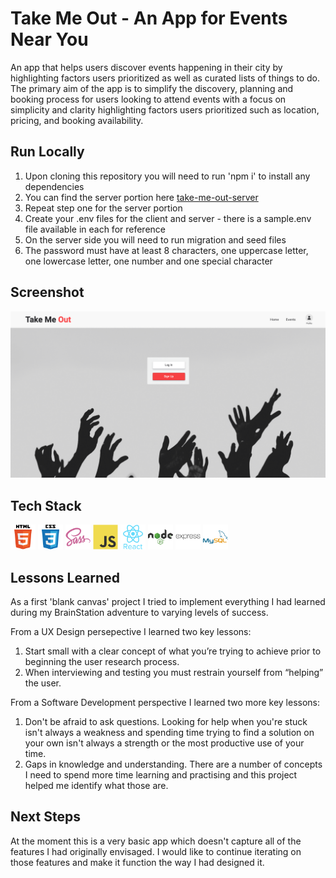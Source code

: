 # Take Me Out - An App for Events Near You

An app that helps users discover events happening in their city by highlighting factors users prioritized as well as curated lists of things to do.
The primary aim of the app is to simplify the discovery, planning and booking process for users looking to attend events with a focus on simplicity and clarity highlighting factors users prioritized such as location, pricing, and booking availability.

## Run Locally

1. Upon cloning this repository you will need to run 'npm i' to install any dependencies
2. You can find the server portion here [take-me-out-server](https://github.com/vdalx/take-me-out-server)
3. Repeat step one for the server portion
4. Create your .env files for the client and server - there is a sample.env file available in each for reference
5. On the server side you will need to run migration and seed files
6. The password must have at least 8 characters, one uppercase letter, one lowercase letter, one number and one special character

## Screenshot
![App Screenshot](./src/assets/screenshots/take-me-out-screenshot.png)

## Tech Stack

<div>
    <img src="https://github.com/devicons/devicon/blob/master/icons/html5/html5-original-wordmark.svg" width="40" height="40"/>
    <img src="https://github.com/devicons/devicon/blob/master/icons/css3/css3-original-wordmark.svg" width="40" height="40"/>
    <img src="https://github.com/devicons/devicon/blob/master/icons/sass/sass-original.svg" width="40" height="40"/>
    <img src="https://github.com/devicons/devicon/blob/master/icons/javascript/javascript-original.svg" width="40" height="40"/>
    <img src="https://github.com/devicons/devicon/blob/master/icons/react/react-original-wordmark.svg" width="40" height="40"/>
    <img src="https://github.com/devicons/devicon/blob/master/icons/nodejs/nodejs-original-wordmark.svg" width="40" height="40"/>
    <img src="https://github.com/devicons/devicon/blob/master/icons/express/express-original-wordmark.svg" width="40" height="40"/>
    <img src="https://github.com/devicons/devicon/blob/master/icons/mysql/mysql-original-wordmark.svg" width="40" height="40"/>
</div>

## Lessons Learned

As a first 'blank canvas' project I tried to implement everything I had learned during my BrainStation adventure to varying levels of success.

From a UX Design persepective I learned two key lessons:

1. Start small with a clear concept of what you’re trying to achieve prior to beginning the user research process.
2. When interviewing and testing you must restrain yourself from “helping” the user.

From a Software Development perspective I learned two more key lessons:

1. Don't be afraid to ask questions. Looking for help when you're stuck isn't always a weakness and spending time trying to find a solution on your own isn't always a strength or the most productive use of your time.
2. Gaps in knowledge and understanding. There are a number of concepts I need to spend more time learning and practising and this project helped me identify what those are.

## Next Steps

At the moment this is a very basic app which doesn't capture all of the features I had originally envisaged. I would like to continue iterating on those features and make it function the way I had designed it.